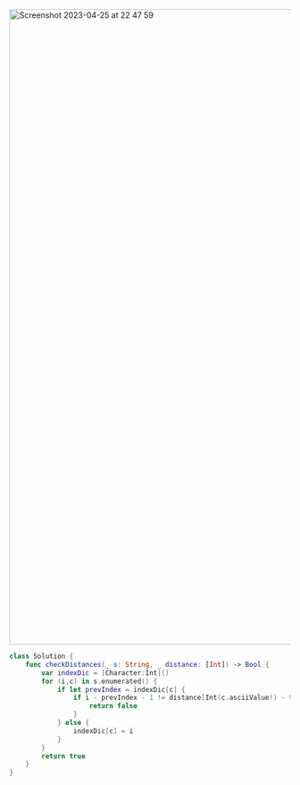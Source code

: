 <img width="1137" alt="Screenshot 2023-04-25 at 22 47 59" src="https://user-images.githubusercontent.com/73763976/234411790-724292c6-2706-4399-b728-21628b4d278d.png">

```swift
class Solution {
    func checkDistances(_ s: String, _ distance: [Int]) -> Bool {
        var indexDic = [Character:Int]()
        for (i,c) in s.enumerated() { 
            if let prevIndex = indexDic[c] { 
                if i - prevIndex - 1 != distance[Int(c.asciiValue!) - 97] { 
                    return false
                }
            } else { 
                indexDic[c] = i
            }
        }
        return true
    }
}
```
